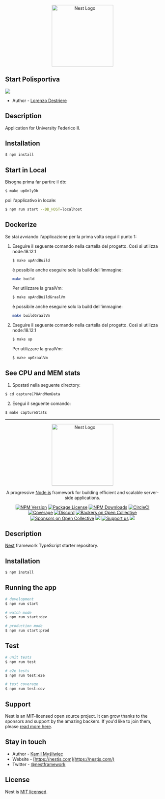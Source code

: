 
<p align="center">
  <a href="https://github.com/lordes99" target="blank"><img src="https://avatars.githubusercontent.com/u/97886368?v=4" width="200" alt="Nest Logo" /></a>
</p>

## Start Polisportiva
<a href="https://paypal.me/lordest" target="_blank"><img src="https://img.shields.io/badge/Donate-PayPal-ff3f59.svg"/></a>

- Author - [Lorenzo Destriere](https://github.com/lordes99)

## Description

Application for University Federico II.

## Installation

```bash
$ npm install
```

## Start in Local

Bisogna prima far partire il db:

```bash
$ make upOnlyDb
```

poi l'applicativo in locale:

```bash
$ npm run start --DB_HOST=localhost
```

## Dockerize

Se stai avviando l'applicazione per la prima volta segui il punto 1:
1. Eseguire il seguente comando nella cartella del progetto. 
    Così si utilizza node:18.12.1

    ```bash
    $ make upAndBuild
    ```
    
    è possibile anche eseguire solo la build dell'immagine:
    ```bash
    make build
    ```
    
    Per utilizzare la graalVm:
    ```bash
    $ make upAndBuildGraalVm
    ```
    è possibile anche eseguire solo la build dell'immagine:
    ```bash
    make buildGraalVm
    ```
   


2. Eseguire il seguente comando nella cartella del progetto.
   Così si utilizza node:18.12.1

    ```bash
    $ make up
    ```

   Per utilizzare la graalVm:

    ```bash
    $ make upGraalVm
    ```

## See CPU and MEM stats

1. Spostati nella seguente directory:
```bash
$ cd captureCPUAndMemData
```
2. Esegui il seguente comando:
```bash
$ make captureStats
```

-----------------------------------------------------------------------------------------------------------------------



<p align="center">
  <a href="http://nestjs.com/" target="blank"><img src="https://nestjs.com/img/logo-small.svg" width="200" alt="Nest Logo" /></a>
</p>

[circleci-image]: https://img.shields.io/circleci/build/github/nestjs/nest/master?token=abc123def456
[circleci-url]: https://circleci.com/gh/nestjs/nest

  <p align="center">A progressive <a href="http://nodejs.org" target="_blank">Node.js</a> framework for building efficient and scalable server-side applications.</p>
    <p align="center">
<a href="https://www.npmjs.com/~nestjscore" target="_blank"><img src="https://img.shields.io/npm/v/@nestjs/core.svg" alt="NPM Version" /></a>
<a href="https://www.npmjs.com/~nestjscore" target="_blank"><img src="https://img.shields.io/npm/l/@nestjs/core.svg" alt="Package License" /></a>
<a href="https://www.npmjs.com/~nestjscore" target="_blank"><img src="https://img.shields.io/npm/dm/@nestjs/common.svg" alt="NPM Downloads" /></a>
<a href="https://circleci.com/gh/nestjs/nest" target="_blank"><img src="https://img.shields.io/circleci/build/github/nestjs/nest/master" alt="CircleCI" /></a>
<a href="https://coveralls.io/github/nestjs/nest?branch=master" target="_blank"><img src="https://coveralls.io/repos/github/nestjs/nest/badge.svg?branch=master#9" alt="Coverage" /></a>
<a href="https://discord.gg/G7Qnnhy" target="_blank"><img src="https://img.shields.io/badge/discord-online-brightgreen.svg" alt="Discord"/></a>
<a href="https://opencollective.com/nest#backer" target="_blank"><img src="https://opencollective.com/nest/backers/badge.svg" alt="Backers on Open Collective" /></a>
<a href="https://opencollective.com/nest#sponsor" target="_blank"><img src="https://opencollective.com/nest/sponsors/badge.svg" alt="Sponsors on Open Collective" /></a>
  <a href="https://paypal.me/kamilmysliwiec" target="_blank"><img src="https://img.shields.io/badge/Donate-PayPal-ff3f59.svg"/></a>
    <a href="https://opencollective.com/nest#sponsor"  target="_blank"><img src="https://img.shields.io/badge/Support%20us-Open%20Collective-41B883.svg" alt="Support us"></a>
  <a href="https://twitter.com/nestframework" target="_blank"><img src="https://img.shields.io/twitter/follow/nestframework.svg?style=social&label=Follow"></a>
</p>
  <!--[![Backers on Open Collective](https://opencollective.com/nest/backers/badge.svg)](https://opencollective.com/nest#backer)
  [![Sponsors on Open Collective](https://opencollective.com/nest/sponsors/badge.svg)](https://opencollective.com/nest#sponsor)-->

## Description

[Nest](https://github.com/nestjs/nest) framework TypeScript starter repository.

## Installation

```bash
$ npm install
```

## Running the app

```bash
# development
$ npm run start

# watch mode
$ npm run start:dev

# production mode
$ npm run start:prod
```

## Test

```bash
# unit tests
$ npm run test

# e2e tests
$ npm run test:e2e

# test coverage
$ npm run test:cov
```

## Support

Nest is an MIT-licensed open source project. It can grow thanks to the sponsors and support by the amazing backers. If you'd like to join them, please [read more here](https://docs.nestjs.com/support).

## Stay in touch

- Author - [Kamil Myśliwiec](https://kamilmysliwiec.com)
- Website - [https://nestjs.com](https://nestjs.com/)
- Twitter - [@nestframework](https://twitter.com/nestframework)

## License

Nest is [MIT licensed](LICENSE).

